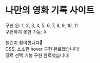 <h1>나만의 영화 기록 사이트</h1>
구현 완: 1, 2, 3, 4, 5, 6, 7, 8, 9, 10, 11<br/>
구현하지 못한 기능: X<br/>

챌린지 참여합니다🌿<br/>
CSS, 소소한 hover 구현 완료했습니다! <br/>
장르 선택 기능 구현 완료했습니다! <br/>
